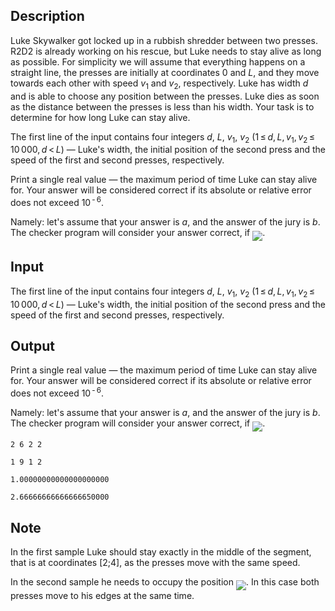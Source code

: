 ## Description

<div><p>Luke Skywalker got locked up in a rubbish shredder between two presses. R2D2 is already working on his rescue, but Luke needs to stay alive as long as possible. For simplicity we will assume that everything happens on a straight line, the presses are initially at coordinates <span class="tex-span">0</span> and <span class="tex-span"><i>L</i></span>, and they move towards each other with speed <span class="tex-span"><i>v</i><sub class="lower-index">1</sub></span> and <span class="tex-span"><i>v</i><sub class="lower-index">2</sub></span>, respectively. Luke has width <span class="tex-span"><i>d</i></span> and is able to choose any position between the presses. Luke dies as soon as the distance between the presses is less than his width. Your task is to determine for how long Luke can stay alive.</p></div><div class="input-specification"><p>The first line of the input contains four integers <span class="tex-span"><i>d</i></span>, <span class="tex-span"><i>L</i></span>, <span class="tex-span"><i>v</i><sub class="lower-index">1</sub></span>, <span class="tex-span"><i>v</i><sub class="lower-index">2</sub></span> (<span class="tex-span">1 ≤ <i>d</i>, <i>L</i>, <i>v</i><sub class="lower-index">1</sub>, <i>v</i><sub class="lower-index">2</sub> ≤ 10 000, <i>d</i> &lt; <i>L</i></span>)&nbsp;— Luke's width, the initial position of the second press and the speed of the first and second presses, respectively.</p></div><div class="output-specification"><p>Print a single real value&nbsp;— the maximum period of time Luke can stay alive for. Your answer will be considered correct if its absolute or relative error does not exceed <span class="tex-span">10<sup class="upper-index"> - 6</sup></span>. </p><p>Namely: let's assume that your answer is <span class="tex-span"><i>a</i></span>, and the answer of the jury is <span class="tex-span"><i>b</i></span>. The checker program will consider your answer correct, if <img align="middle" class="tex-formula" src="file://lYh5JYi6.png" style="max-width: 100.0%;max-height: 100.0%;">.</p></div>

## Input

<p>The first line of the input contains four integers <span class="tex-span"><i>d</i></span>, <span class="tex-span"><i>L</i></span>, <span class="tex-span"><i>v</i><sub class="lower-index">1</sub></span>, <span class="tex-span"><i>v</i><sub class="lower-index">2</sub></span> (<span class="tex-span">1 ≤ <i>d</i>, <i>L</i>, <i>v</i><sub class="lower-index">1</sub>, <i>v</i><sub class="lower-index">2</sub> ≤ 10 000, <i>d</i> &lt; <i>L</i></span>)&nbsp;— Luke's width, the initial position of the second press and the speed of the first and second presses, respectively.</p>

## Output

<p>Print a single real value&nbsp;— the maximum period of time Luke can stay alive for. Your answer will be considered correct if its absolute or relative error does not exceed <span class="tex-span">10<sup class="upper-index"> - 6</sup></span>. </p><p>Namely: let's assume that your answer is <span class="tex-span"><i>a</i></span>, and the answer of the jury is <span class="tex-span"><i>b</i></span>. The checker program will consider your answer correct, if <img align="middle" class="tex-formula" src="file://lYh5JYi6.png" style="max-width: 100.0%;max-height: 100.0%;">.</p>





```input1
2 6 2 2

```




```input2
1 9 1 2

```




```output1
1.00000000000000000000

```




```output2
2.66666666666666650000

```



## Note

<p>In the first sample Luke should stay exactly in the middle of the segment, that is at coordinates <span class="tex-span">[2;4]</span>, as the presses move with the same speed.</p><p>In the second sample he needs to occupy the position <img align="middle" class="tex-formula" src="file://Hx430SIR.png" style="max-width: 100.0%;max-height: 100.0%;">. In this case both presses move to his edges at the same time.</p>
